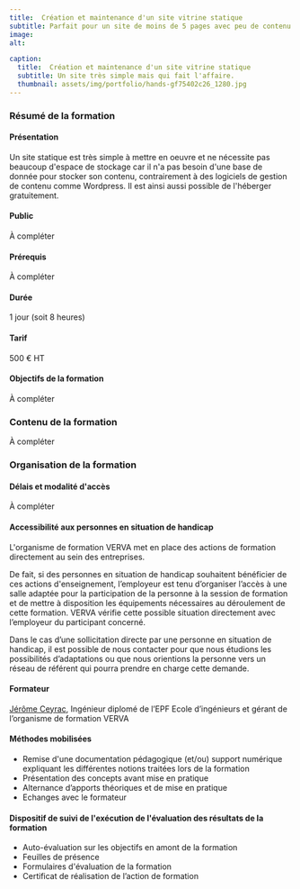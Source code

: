 ```yaml
---
title:  Création et maintenance d'un site vitrine statique
subtitle: Parfait pour un site de moins de 5 pages avec peu de contenu média et juste un formulaire de contact.
image: 
alt: 

caption:
  title:  Création et maintenance d'un site vitrine statique
  subtitle: Un site très simple mais qui fait l'affaire.
  thumbnail: assets/img/portfolio/hands-gf75402c26_1280.jpg
---
```


### Résumé de la formation


#### Présentation

Un site statique est très simple à mettre en oeuvre et ne nécessite pas beaucoup d'espace de stockage car il n'a pas besoin d'une base de donnée pour stocker son contenu, contrairement à des logiciels de gestion de contenu comme Wordpress. Il est ainsi aussi possible de l'héberger gratuitement.

#### Public

À compléter

#### Prérequis

À compléter

#### Durée

1 jour (soit 8 heures)

#### Tarif

500 € HT

#### Objectifs de la formation

À compléter

### Contenu de la formation

À compléter

### Organisation de la formation

#### Délais et modalité d'accès

À compléter


#### Accessibilité aux personnes en situation de handicap

L'organisme de formation VERVA met en place des actions de formation directement au sein des entreprises.

De fait, si des personnes en situation de handicap souhaitent bénéficier de ces actions d'enseignement, l’employeur est tenu d’organiser l’accès à une salle adaptée pour la participation de la personne à la session de formation et de mettre à disposition les équipements nécessaires au déroulement de cette formation. VERVA vérifie cette possible situation directement avec l’employeur du participant concerné.

Dans le cas d’une sollicitation directe par une personne en situation de handicap, il est possible de nous contacter pour que nous étudions les possibilités d’adaptations ou que nous orientions la personne vers un réseau de référent qui pourra prendre en charge cette demande.

#### Formateur

[Jérôme Ceyrac](https://jeromeceyrac.com/fr), Ingénieur diplomé de l’EPF Ecole d’ingénieurs et gérant de l’organisme de formation VERVA

#### Méthodes mobilisées

- Remise d'une documentation pédagogique (et/ou) support numérique expliquant les différentes notions traitées lors de la formation
- Présentation des concepts avant mise en pratique
- Alternance d’apports théoriques et de mise en pratique
- Echanges avec le formateur

#### Dispositif de suivi de l'exécution de l'évaluation des résultats de la formation
- Auto-évaluation sur les objectifs en amont de la formation
- Feuilles de présence
- Formulaires d'évaluation de la formation
- Certificat de réalisation de l’action de formation